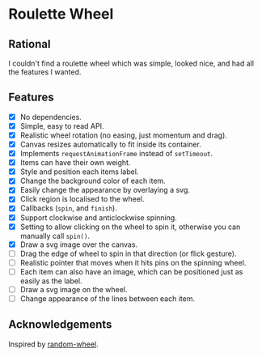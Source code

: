 # Roulette Wheel

## Rational

I couldn't find a roulette wheel which was simple, looked nice, and had all the features I wanted.

## Features
- [x] No dependencies. 
- [x] Simple, easy to read API.
- [x] Realistic wheel rotation (no easing, just momentum and drag).
- [x] Canvas resizes automatically to fit inside its container.
- [x] Implements `requestAnimationFrame` instead of `setTimeout`.
- [x] Items can have their own weight.
- [x] Style and position each items label.
- [x] Change the background color of each item.
- [x] Easily change the appearance by overlaying a svg.
- [x] Click region is localised to the wheel.
- [x] Callbacks (`spin`, and `finish`).
- [x] Support clockwise and anticlockwise spinning.
- [x] Setting to allow clicking on the wheel to spin it, otherwise you can manually call `spin()`.
- [x] Draw a svg image over the canvas.
- [ ] Drag the edge of wheel to spin in that direction (or flick gesture).
- [ ] Realistic pointer that moves when it hits pins on the spinning wheel.
- [ ] Each item can also have an image, which can be positioned just as easily as the label.
- [ ] Draw a svg image on the wheel.
- [ ] Change appearance of the lines between each item.

## Acknowledgements

Inspired by [random-wheel](https://github.com/njradford/random-wheel).
